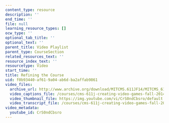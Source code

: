 ```yaml
---
content_type: resource
description: ''
end_time: ''
file: null
learning_resource_types: []
ocw_type: ''
optional_tab_title: ''
optional_text: ''
parent_title: Video Playlist
parent_type: CourseSection
related_resources_text: ''
resource_index_text: ''
resourcetype: Video
start_time: ''
title: Refining the Course
uid: f0b93440-af61-9a04-ab6d-ba2affab9861
video_files:
  archive_url: http://www.archive.org/download/MITCMS.611JF14/MITCMS_611JF14_Refining_the_Course_300k.mp4
  video_captions_file: /courses/cms-611j-creating-video-games-fall-2014/8842b8e844df5d56a1e8075043b45361_CrS0ndCbsro.vtt
  video_thumbnail_file: https://img.youtube.com/vi/CrS0ndCbsro/default.jpg
  video_transcript_file: /courses/cms-611j-creating-video-games-fall-2014/3d39774a903fdd24492f133e168535dd_CrS0ndCbsro.pdf
video_metadata:
  youtube_id: CrS0ndCbsro
---
```

